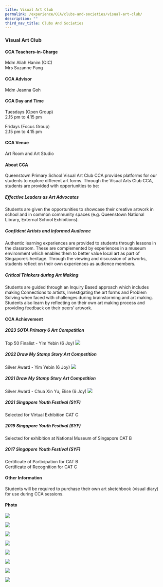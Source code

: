 ```yaml
---
title: Visual Art Club
permalink: /experience/CCA/clubs-and-societies/visual-art-club/
description: ""
third_nav_title: Clubs And Societies
---
```

### **Visual Art Club**
#### **CCA Teachers-in-Charge**
Mdm Aliah Hanim (OIC)<br>
Mrs Suzanne Pang

#### **CCA Advisor**
Mdm Jeanna Goh

#### **CCA Day and Time**
Tuesdays (Open Group)<br>
2.15 pm to 4.15 pm

Fridays (Focus Group)<br>
2.15 pm to 4.15 pm

#### **CCA Venue**
Art Room and Art Studio

#### **About CCA**
Queenstown Primary School Visual Art Club CCA provides platforms for our students to explore different art forms. Through the Visual Arts Club CCA, students are provided with opportunities to be:

##### **Effective Leaders as Art Advocates**
Students are given the opportunities to showcase their creative artwork in school and in common community spaces (e.g. Queenstown National Library, External School Exhibitions).

##### **Confident Artists and Informed Audience**
Authentic learning experiences are provided to students through lessons in the classroom. These are complemented by experiences in a museum environment which enables them to better value local art as part of Singapore’s heritage. Through the viewing and discussion of artworks, students reflect on their own experiences as audience members.

##### **Critical Thinkers during Art Making**
Students are guided through an Inquiry Based approach which includes making Connections to artists, Investigating the art forms and Problem Solving when faced with challenges during brainstorming and art making. Students also learn by reflecting on their own art making process and providing feedback on their peers’ artwork.

#### **CCA Achievement**

##### **2023 SOTA Primary 6 Art Competition**
Top 50 Finalist - Yim Yebin (6 Joy)
![](/images/2023-sota-p6.jpg)
##### **2022 Draw My Stamp Story Art Competition**
Silver Award - Yim Yebin (6 Joy)
![](/images/2023-drawmystamp.jpg)
##### **2021 Draw My Stamp Story Art Competition**
Silver Award - Chua Xin Yu, Elise (6 Joy)
![](/images/art%201.jpg)

##### **2021 Singapore Youth Festival (SYF)**
Selected for Virtual Exhibition CAT C
##### **2019 Singapore Youth Festival (SYF)**
Selected for exhibition at National Museum of Singapore CAT B
##### **2017 Singapore Youth Festival (SYF)**
Certificate of Participation for CAT B<br>
Certificate of Recognition for CAT C

#### **Other Information**
Students will be required to purchase their own art sketchbook (visual diary) for use during CCA sessions.

#### **Photo**
![](/images/art%202.jpg)

![](/images/art%203.jpg)

![](/images/art%204.jpg)

![](/images/art%205.jpg)

![](/images/art%206.jpg)

![](/images/art%207.jpg)

![](/images/art%208.jpg)

![](/images/art%209.jpg)
